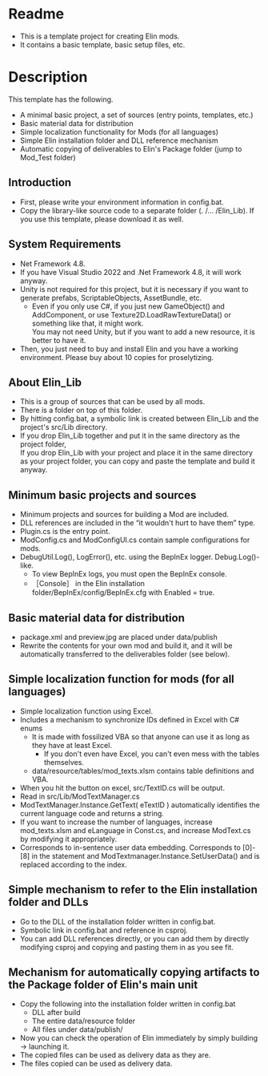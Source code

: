# Readme
* This is a template project for creating Elin mods.
* It contains a basic template, basic setup files, etc.

# Description
This template has the following.
* A minimal basic project, a set of sources (entry points, templates, etc.)
* Basic material data for distribution
* Simple localization functionality for Mods (for all languages)
* Simple Elin installation folder and DLL reference mechanism
* Automatic copying of deliverables to Elin's Package folder (jump to Mod_Test folder)

## Introduction
* First, please write your environment information in config.bat.
* Copy the library-like source code to a separate folder (. /... /Elin_Lib). 
If you use this template, please download it as well.  

## System Requirements
* Net Framework 4.8.    
* If you have Visual Studio 2022 and .Net Framework 4.8, it will work anyway.  
* Unity is not required for this project, but it is necessary if you want to generate prefabs, ScriptableObjects, AssetBundle, etc.  
  * Even if you only use C#, if you just new GameObject() and AddComponent, or use Texture2D.LoadRawTextureData() or something like that, it might work.   
    You may not need Unity, but if you want to add a new resource, it is better to have it.   
* Then, you just need to buy and install Elin and you have a working environment. Please buy about 10 copies for proselytizing.  

## About Elin_Lib
* This is a group of sources that can be used by all mods. 
* There is a folder on top of this folder. 
* By hitting config.bat, a symbolic link is created between Elin_Lib and the project's src/Lib directory. 
* If you drop Elin_Lib together and put it in the same directory as the project folder,  
  If you drop Elin_Lib with your project and place it in the same directory as your project folder, you can copy and paste the template and build it anyway.  

## Minimum basic projects and sources
* Minimum projects and sources for building a Mod are included.
* DLL references are included in the “it wouldn't hurt to have them” type.
* Plugin.cs is the entry point.
* ModConfig.cs and ModConfigUI.cs contain sample configurations for mods.
* DebugUtil.Log(), LogError(), etc. using the BepInEx logger. Debug.Log()-like.
  * To view BepInEx logs, you must open the BepInEx console.
  * ［Console］ in the Elin installation folder/BepInEx/config/BepInEx.cfg with Enabled = true.

## Basic material data for distribution
* package.xml and preview.jpg are placed under data/publish
* Rewrite the contents for your own mod and build it, and it will be automatically transferred to the deliverables folder (see below).

## Simple localization function for mods (for all languages)
* Simple localization function using Excel.
* Includes a mechanism to synchronize IDs defined in Excel with C# enums
  * It is made with fossilized VBA so that anyone can use it as long as they have at least Excel.
    * If you don't even have Excel, you can't even mess with the tables themselves.
  * data/resource/tables/mod_texts.xlsm contains table definitions and VBA.
* When you hit the button on excel, src/TextID.cs will be output.
* Read in src/Lib/ModTextManager.cs
* ModTextManager.Instance.GetText( eTextID ) automatically identifies the current language code and returns a string.
* If you want to increase the number of languages, increase mod_texts.xlsm and eLanguage in Const.cs, and increase ModText.cs by modifying it appropriately.
* Corresponds to in-sentence user data embedding. Corresponds to [0]-[8] in the statement and ModTextmanager.Instance.SetUserData() and is replaced according to the index.

## Simple mechanism to refer to the Elin installation folder and DLLs
* Go to the DLL of the installation folder written in config.bat.
* Symbolic link in config.bat and reference in csproj.
* You can add DLL references directly, or you can add them by directly modifying csproj and copying and pasting them in as you see fit.

## Mechanism for automatically copying artifacts to the Package folder of Elin's main unit
* Copy the following into the installation folder written in config.bat
  * DLL after build
  * The entire data/resource folder
  * All files under data/publish/
* Now you can check the operation of Elin immediately by simply building -> launching it.
* The copied files can be used as delivery data as they are.
* The files copied can be used as delivery data.

